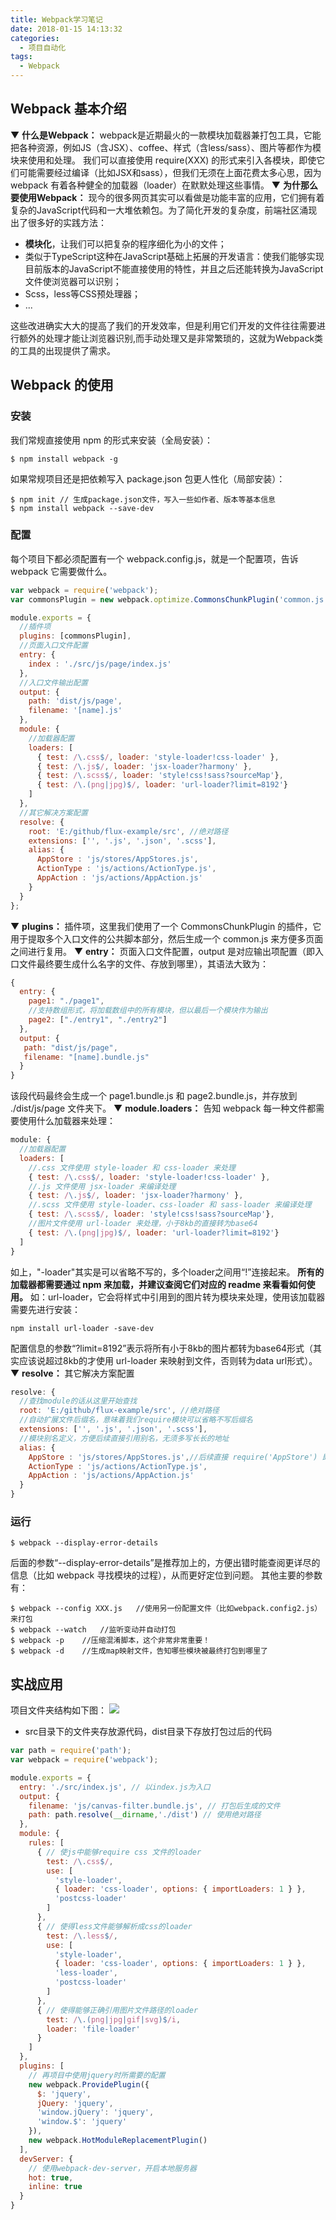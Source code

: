 ```yaml
---
title: Webpack学习笔记
date: 2018-01-15 14:13:32
categories: 
  - 项目自动化
tags: 
  - Webpack
---
```

## Webpack 基本介绍

▼ **什么是Webpack：**
webpack是近期最火的一款模块加载器兼打包工具，它能把各种资源，例如JS（含JSX）、coffee、样式（含less/sass）、图片等都作为模块来使用和处理。
我们可以直接使用 require(XXX) 的形式来引入各模块，即使它们可能需要经过编译（比如JSX和sass），但我们无须在上面花费太多心思，因为 webpack 有着各种健全的加载器（loader）在默默处理这些事情。
▼ **为什那么要使用Webpack：**
现今的很多网页其实可以看做是功能丰富的应用，它们拥有着复杂的JavaScript代码和一大堆依赖包。为了简化开发的复杂度，前端社区涌现出了很多好的实践方法：
* **模块化**，让我们可以把复杂的程序细化为小的文件；
* 类似于TypeScript这种在JavaScript基础上拓展的开发语言：使我们能够实现目前版本的JavaScript不能直接使用的特性，并且之后还能转换为JavaScript文件使浏览器可以识别；
* Scss，less等CSS预处理器；
* ...

这些改进确实大大的提高了我们的开发效率，但是利用它们开发的文件往往需要进行额外的处理才能让浏览器识别,而手动处理又是非常繁琐的，这就为Webpack类的工具的出现提供了需求。

## Webpack 的使用

### 安装
我们常规直接使用 npm 的形式来安装（全局安装）：
```
$ npm install webpack -g
```
如果常规项目还是把依赖写入 package.json 包更人性化（局部安装）：
```
$ npm init // 生成package.json文件，写入一些如作者、版本等基本信息
$ npm install webpack --save-dev
```

### 配置
每个项目下都必须配置有一个 webpack.config.js，就是一个配置项，告诉 webpack 它需要做什么。
```js
var webpack = require('webpack');
var commonsPlugin = new webpack.optimize.CommonsChunkPlugin('common.js');

module.exports = {
  //插件项
  plugins: [commonsPlugin],
  //页面入口文件配置
  entry: {
    index : './src/js/page/index.js'
  },
  //入口文件输出配置
  output: {
    path: 'dist/js/page',
    filename: '[name].js'
  },
  module: {
    //加载器配置
    loaders: [
      { test: /\.css$/, loader: 'style-loader!css-loader' },
      { test: /\.js$/, loader: 'jsx-loader?harmony' },
      { test: /\.scss$/, loader: 'style!css!sass?sourceMap'},
      { test: /\.(png|jpg)$/, loader: 'url-loader?limit=8192'}
    ]
  },
  //其它解决方案配置
  resolve: {
    root: 'E:/github/flux-example/src', //绝对路径
    extensions: ['', '.js', '.json', '.scss'],
    alias: {
      AppStore : 'js/stores/AppStores.js',
      ActionType : 'js/actions/ActionType.js',
      AppAction : 'js/actions/AppAction.js'
    }
  }
};
```
▼ **plugins：**
插件项，这里我们使用了一个 CommonsChunkPlugin 的插件，它用于提取多个入口文件的公共脚本部分，然后生成一个 common.js 来方便多页面之间进行复用。
▼ **entry：**
页面入口文件配置，output 是对应输出项配置（即入口文件最终要生成什么名字的文件、存放到哪里），其语法大致为：
```js
{
  entry: {
    page1: "./page1",
    //支持数组形式，将加载数组中的所有模块，但以最后一个模块作为输出
    page2: ["./entry1", "./entry2"]
  },
  output: {
   path: "dist/js/page",
   filename: "[name].bundle.js"
  }
}
```
该段代码最终会生成一个 page1.bundle.js 和 page2.bundle.js，并存放到 ./dist/js/page 文件夹下。
▼ **module.loaders：**
告知 webpack 每一种文件都需要使用什么加载器来处理：
```js
module: {
  //加载器配置
  loaders: [
    //.css 文件使用 style-loader 和 css-loader 来处理
    { test: /\.css$/, loader: 'style-loader!css-loader' },
    //.js 文件使用 jsx-loader 来编译处理
    { test: /\.js$/, loader: 'jsx-loader?harmony' },
    //.scss 文件使用 style-loader、css-loader 和 sass-loader 来编译处理
    { test: /\.scss$/, loader: 'style!css!sass?sourceMap'},
    //图片文件使用 url-loader 来处理，小于8kb的直接转为base64
    { test: /\.(png|jpg)$/, loader: 'url-loader?limit=8192'}
  ]
}
```
如上，"-loader"其实是可以省略不写的，多个loader之间用“!”连接起来。
**所有的加载器都需要通过 npm 来加载，并建议查阅它们对应的 readme 来看看如何使用。**
如：url-loader，它会将样式中引用到的图片转为模块来处理，使用该加载器需要先进行安装：
```
npm install url-loader -save-dev
```
配置信息的参数“?limit=8192”表示将所有小于8kb的图片都转为base64形式（其实应该说超过8kb的才使用 url-loader 来映射到文件，否则转为data url形式）。
▼ **resolve：**
其它解决方案配置
```js
resolve: {
  //查找module的话从这里开始查找
  root: 'E:/github/flux-example/src', //绝对路径
  //自动扩展文件后缀名，意味着我们require模块可以省略不写后缀名
  extensions: ['', '.js', '.json', '.scss'],
  //模块别名定义，方便后续直接引用别名，无须多写长长的地址
  alias: {
    AppStore : 'js/stores/AppStores.js',//后续直接 require('AppStore') 即可
    ActionType : 'js/actions/ActionType.js',
    AppAction : 'js/actions/AppAction.js'
  }
}
```
### 运行

```
$ webpack --display-error-details
```
后面的参数“--display-error-details”是推荐加上的，方便出错时能查阅更详尽的信息（比如 webpack 寻找模块的过程），从而更好定位到问题。
其他主要的参数有：
```
$ webpack --config XXX.js   //使用另一份配置文件（比如webpack.config2.js）来打包
$ webpack --watch   //监听变动并自动打包
$ webpack -p    //压缩混淆脚本，这个非常非常重要！
$ webpack -d    //生成map映射文件，告知哪些模块被最终打包到哪里了
```

## 实战应用

项目文件夹结构如下图：
![](https://github.com/Yx1aoq1/Yx1aoq1.github.io/raw/master/images/webpack-1.png)

* src目录下的文件夹存放源代码，dist目录下存放打包过后的代码
```js
var path = require('path');
var webpack = require('webpack');

module.exports = {
  entry: './src/index.js', // 以index.js为入口
  output: {
    filename: 'js/canvas-filter.bundle.js', // 打包后生成的文件
    path: path.resolve(__dirname,'./dist') // 使用绝对路径
  },
  module: {
    rules: [
      { // 使js中能够require css 文件的loader
        test: /\.css$/,
        use: [
          'style-loader',
          { loader: 'css-loader', options: { importLoaders: 1 } },
          'postcss-loader'
        ]
      },
      { // 使得less文件能够解析成css的loader
        test: /\.less$/,
        use: [
          'style-loader',
          { loader: 'css-loader', options: { importLoaders: 1 } },
          'less-loader',
          'postcss-loader'
        ]
      },
      { // 使得能够正确引用图片文件路径的loader
        test: /\.(png|jpg|gif|svg)$/i,
        loader: 'file-loader'
      }
    ]
  },
  plugins: [
    // 再项目中使用jquery时所需要的配置
    new webpack.ProvidePlugin({
      $: 'jquery',
      jQuery: 'jquery',
      'window.jQuery': 'jquery',
      'window.$': 'jquery'
    }),
    new webpack.HotModuleReplacementPlugin()
  ],
  devServer: {
    // 使用webpack-dev-server，开启本地服务器
    hot: true,
    inline: true
  }
}
```


